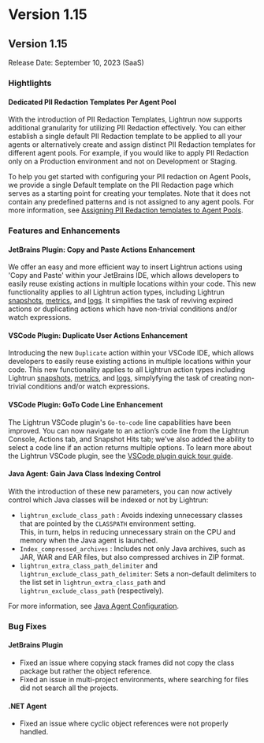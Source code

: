 # Version 1.15

## Version 1.15

Release Date: September 10, 2023 (SaaS)

### Hightlights

#### Dedicated PII Redaction Templates Per Agent Pool

With the introduction of PII Redaction Templates, Lightrun now supports additional granularity for utilizing PII Redaction effectively. You can either establish a single default PII Redaction template to be applied to all your agents or alternatively create and assign distinct PII Redaction templates for different agent pools. 
For example, if you would like to apply PII Redaction only on a Production environment and not on Development or Staging.

To help you get started with configuring your PII redaction on Agent Pools, we provide a single Default template on the PII Redaction page which serves as a starting point for creating your templates. Note that it does not contain any predefined patterns and is not assigned to any agent pools. For more information, see [Assigning PII Redaction templates to Agent Pools](https://docs.lightrun.com/rbac/agent-pool-pii-redaction/).

### Features and Enhancements

#### JetBrains Plugin: Copy and Paste Actions Enhancement

We offer an easy and more efficient way to insert Lightrun actions using 'Copy and Paste' within your JetBrains IDE, which allows developers to easily reuse existing actions in multiple locations within your code. This new functionality applies to all Lightrun action types, including Lightrun [snapshots](https://docs.lightrun.com/snapshots-plugin/), [metrics](https://docs.lightrun.com/metrics/), and [logs](https://docs.lightrun.com/logs/). It simplifies the task of reviving expired actions or duplicating actions which have non-trivial conditions and/or watch expressions.

#### VSCode Plugin: Duplicate User Actions Enhancement

Introducing the new `Duplicate` action within your VSCode IDE, which allows developers to easily reuse existing actions in multiple locations within your code. This new functionality applies to all Lightrun action types including Lightrun [snapshots](https://docs.lightrun.com/vscode/vscode-plugin-snapshots/#viewing-and-editing-a-snapshot-configuration), [metrics](https://docs.lightrun.com/vscode/vscode-plugin-metrics/#managing-metrics), and [logs](https://docs.lightrun.com/vscode/vscode-plugin-dynamic-logs/#managing-logs), simplyfying the task of creating non-trivial conditions and/or watch expressions.

#### VSCode Plugin: GoTo Code Line Enhancement 

The Lightrun VSCode plugin's `Go-to-code` line capabilities have been improved. You can now navigate to an action’s code line from the Lightrun Console, Actions tab, and Snapshot Hits tab; we’ve also added the ability to select a code line if an action returns multiple options. To learn more about the Lightrun VSCode plugin, see the [VSCode plugin quick tour guide](https://docs.lightrun.com/vscode/vscode-plugin-quick-tour/).

#### Java Agent: Gain Java Class Indexing Control

With the introduction of these new parameters, you can now actively control which Java classes will be indexed or not by Lightrun:

- `lightrun_exclude_class_path` : Avoids indexing unnecessary classes that are pointed by the `CLASSPATH` environment setting.       
  This, in turn, helps in reducing unnecessary strain on the CPU and memory when the Java agent is launched.
- `Index_compressed_archives` : Includes not only Java archives, such as JAR, WAR and EAR files, but also compressed archives in 
   ZIP format.
- `lightrun_extra_class_path_delimiter` and `lightrun_exclude_class_path_delimiter`: Sets a non-default delimiters to the list set 
  in `lightrun_extra_class_path` and `lightrun_exclude_class_path` (respectively).

For more information, see [Java Agent Configuration](https://docs.lightrun.com/jvm/agent-configuration/#additional-command-line-flags).


### Bug Fixes

#### JetBrains Plugin

- Fixed an issue where copying stack frames did not copy the class package but rather the object reference. 
- Fixed an issue in multi-project environments, where searching for files did not search all the projects.

#### .NET Agent
- Fixed an issue where cyclic object references were not properly handled.



